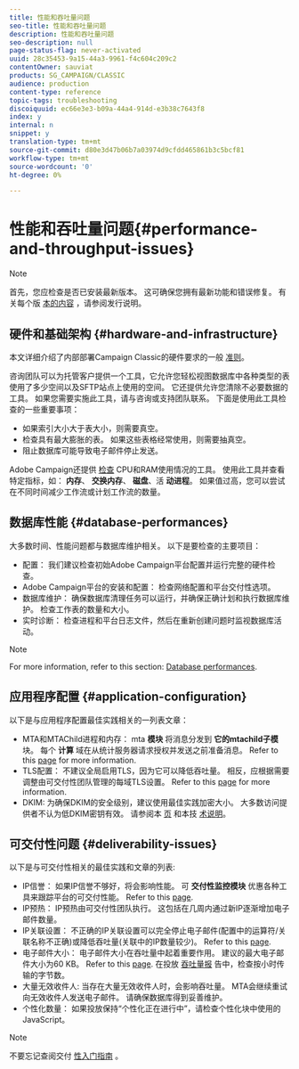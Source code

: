 ```yaml
---
title: 性能和吞吐量问题
seo-title: 性能和吞吐量问题
description: 性能和吞吐量问题
seo-description: null
page-status-flag: never-activated
uuid: 28c35453-9a15-44a3-9961-f4c604c209c2
contentOwner: sauviat
products: SG_CAMPAIGN/CLASSIC
audience: production
content-type: reference
topic-tags: troubleshooting
discoiquuid: ec66e3e3-b09a-44a4-914d-e3b38c7643f8
index: y
internal: n
snippet: y
translation-type: tm+mt
source-git-commit: d80e3d47b06b7a03974d9cfdd465861b3c5bcf81
workflow-type: tm+mt
source-wordcount: '0'
ht-degree: 0%

---
```



# 性能和吞吐量问题{#performance-and-throughput-issues}

>[!NOTE]
>
>首先，您应检查是否已安装最新版本。 这可确保您拥有最新功能和错误修复。 有关每个版 [本的内容](https://docs.campaign.adobe.com/doc/AC/en/RN.html) ，请参阅发行说明。

## 硬件和基础架构 {#hardware-and-infrastructure}

本文详细介绍了内部部署Campaign Classic的硬件要求的一般 [准则](https://helpx.adobe.com/campaign/kb/hardware-sizing-guide.html)。

咨询团队可以为托管客户提供一个工具，它允许您轻松视图数据库中各种类型的表使用了多少空间以及SFTP站点上使用的空间。 它还提供允许您清除不必要数据的工具。 如果您需要实施此工具，请与咨询或支持团队联系。 下面是使用此工具检查的一些重要事项：

* 如果索引大小大于表大小，则需要真空。
* 检查具有最大膨胀的表。 如果这些表格经常使用，则需要抽真空。
* 阻止数据库可能导致电子邮件停止发送。

Adobe Campaign还提供 [检查](../../production/using/monitoring-processes.md#manual-monitoring) CPU和RAM使用情况的工具。 使用此工具并查看特定指标，如： **内存**、 **交换内存**、 **磁盘**、活 **动进程**。 如果值过高，您可以尝试在不同时间减少工作流或计划工作流的数量。

## 数据库性能 {#database-performances}

大多数时间、性能问题都与数据库维护相关。 以下是要检查的主要项目：

* 配置： 我们建议检查初始Adobe Campaign平台配置并运行完整的硬件检查。
* Adobe Campaign平台的安装和配置： 检查网络配置和平台交付性选项。
* 数据库维护： 确保数据库清理任务可以运行，并确保正确计划和执行数据库维护。 检查工作表的数量和大小。
* 实时诊断： 检查进程和平台日志文件，然后在重新创建问题时监视数据库活动。

>[!NOTE]
>
>For more information, refer to this section: [Database performances](../../production/using/database-performances.md).

## 应用程序配置 {#application-configuration}

以下是与应用程序配置最佳实践相关的一列表文章：

* MTA和MTAChild进程和内存： mta **模块** 将消息分发到 **它的mtachild子模** 块。 每个 **计算** 域在从统计服务器请求授权并发送之前准备消息。 Refer to this [page](../../installation/using/email-deliverability.md) for more information.
* TLS配置： 不建议全局启用TLS，因为它可以降低吞吐量。 相反，应根据需要调整由可交付性团队管理的每域TLS设置。 Refer to this [page](../../installation/using/email-deliverability.md#mx-configuration) for more information.
* DKIM: 为确保DKIM的安全级别，建议使用最佳实践加密大小。 大多数访问提供者不认为低DKIM密钥有效。 请参阅本 [页](../../delivery/using/technical-recommendations.md#dkim) 和本技 [术说明](https://helpx.adobe.com/campaign/kb/domain-name-delegation.html)。

## 可交付性问题 {#deliverability-issues}

以下是与可交付性相关的最佳实践和文章的列表:

* IP信誉： 如果IP信誉不够好，将会影响性能。 可 **交付性监控模块** 优惠各种工具来跟踪平台的可交付性能。 Refer to this [page](../../delivery/using/monitoring-deliverability.md).
* IP预热： IP预热由可交付性团队执行。 这包括在几周内通过新IP逐渐增加电子邮件数量。
* IP关联设置： 不正确的IP关联设置可以完全停止电子邮件(配置中的运算符/关联名称不正确)或降低吞吐量(关联中的IP数量较少)。 Refer to this [page](../../installation/using/email-deliverability.md#list-of-ip-addresses-to-use).
* 电子邮件大小： 电子邮件大小在吞吐量中起着重要作用。 建议的最大电子邮件大小为60 KB。 Refer to this [page](https://helpx.adobe.com/legal/product-descriptions/campaign.html). 在投放 [吞吐量报](../../reporting/using/delivery-reports.md#delivery-throughput) 告中，检查按小时传输的字节数。
* 大量无效收件人: 当存在大量无效收件人时，会影响吞吐量。 MTA会继续重试向无效收件人发送电子邮件。 请确保数据库得到妥善维护。
* 个性化数量： 如果投放保持“个性化正在进行中”，请检查个性化块中使用的JavaScript。

>[!NOTE]
>
>不要忘记查阅交付 [性入门指南](https://docs.campaign.adobe.com/doc/AC/getting_started/EN/deliverability.html) 。

